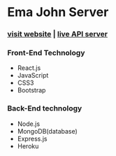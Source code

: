 # Ema John Server

### [visit website](https://simple-emajohn.netlify.app/) | [live API server](https://morning-everglades-82763.herokuapp.com/)

### Front-End Technology

+ React.js
+ JavaScript
+ CSS3
+ Bootstrap

### Back-End technology

+ Node.js
+ MongoDB(database)
+ Express.js
+ Heroku
